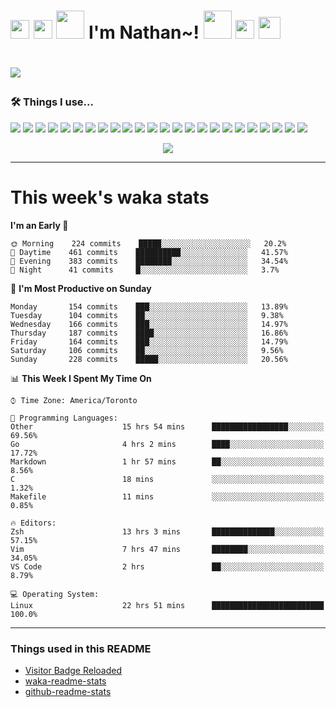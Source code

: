 <h1><img src="https://emojis.slackmojis.com/emojis/images/1562883039/5948/bongo_blob.gif?1562883039" width="30"> <img src="https://emojis.slackmojis.com/emojis/images/1563480763/5999/meow_party.gif?1563480763" width="30"> <img src="https://emojis.slackmojis.com/emojis/images/1547582922/5197/party_blob.gif?1547582922" width="45"> I'm Nathan~! <img src="https://emojis.slackmojis.com/emojis/images/1547582922/5197/party_blob.gif?1547582922" width="45"> <img src="https://emojis.slackmojis.com/emojis/images/1563480763/5999/meow_party.gif?1563480763" width="30"> <img src="https://emojis.slackmojis.com/emojis/images/1536351075/4595/blob-turtle.gif?1536351075" width="35"><h1>

![](https://visitor-badge-reloaded.herokuapp.com/badge?page_id=nathan13888-visitor-badge-reloaded&color=fdaaaa&style=flat-square&logo=Github)

### 🛠 Things I use...

[![](https://img.shields.io/badge/OS-Arch-1793D1?style=flat-square&logo=arch-linux&logoColor=white)](https://en.wikipedia.org/wiki/Linux)
[![](https://img.shields.io/badge/Server_OS-Debian-A81D33?style=flat-square&logo=debian&logoColor=white)](https://en.wikipedia.org/wiki/Linux)
[![](https://img.shields.io/badge/Editor-VS_Code_Insiders-24bfa5?style=flat-square&logo=visual-studio-code&logoColor=white)](https://code.visualstudio.com/)
[![](https://img.shields.io/badge/Editor-Neovim-57A143?style=flat-square&logo=neovim&logoColor=white)](https://github.com/neovim/neovim)
[![](https://img.shields.io/badge/Browser-Firefox_Nightly-524dc3?style=flat-square&logo=firefox-browser&logoColor=white)](https://www.mozilla.org/en-US/firefox/new/)
[![](https://img.shields.io/badge/Terminal-Oh_My_ZSH-4EAA25?style=flat-square&logo=gnu-bash&logoColor=white)](https://www.mozilla.org/en-US/firefox/new/)
[![](https://img.shields.io/badge/Messenging-Discord-7289da?style=flat-square&logo=discord&logoColor=white)](https://discord.com)
![](https://img.shields.io/badge/-Git-F05032?style=flat-square&logo=git&logoColor=white)
![](https://img.shields.io/badge/-C++-00599C?style=flat-square&logo=c%2B%2B&logoColor=white)
![](https://img.shields.io/badge/-Go-00ADD8?style=flat-square&logo=go&logoColor=white)
![](https://img.shields.io/badge/-Java-007396?style=flat-square&logo=java&logoColor=white)
![](https://img.shields.io/badge/-Javascript-F7DF1E?style=flat-square&logo=javascript&logoColor=white)
![](https://img.shields.io/badge/-Typescript-007ACC?style=flat-square&logo=typescript&logoColor=white)
![](https://img.shields.io/badge/-Sass-CC6699?style=flat-square&logo=sass&logoColor=white)
![](https://img.shields.io/badge/-NPM-CB3837?style=flat-square&logo=npm&logoColor=white)
![](https://img.shields.io/badge/-Angular-DD0031?style=flat-square&logo=angular&logoColor=white)
![](https://img.shields.io/badge/-ESLint-4B32C3?style=flat-square&logo=eslint&logoColor=white)
![](https://img.shields.io/badge/-Docker-46a2f1?style=flat-square&logo=docker&logoColor=white)
![](https://img.shields.io/badge/-Kubernetes-326CE5?style=flat-square&logo=kubernetes&logoColor=white)
![](https://img.shields.io/badge/-Markdown-000000?style=flat-square&logo=markdown&logoColor=white)
![](https://img.shields.io/badge/-Heroku-430098?style=flat-square&logo=heroku&logoColor=white)
![](https://img.shields.io/badge/-Netlify-00C7B7?style=flat-square&logo=netlify&logoColor=white)
![](https://img.shields.io/badge/-Digital_Ocean-0080FF?style=flat-square&logo=digitalocean&logoColor=white)
![](https://img.shields.io/badge/-MongoDB-13aa52?style=flat-square&logo=mongodb&logoColor=white)

<p align="center">
  <img src="https://github-readme-stats.vercel.app/api?username=Nathan13888&show_icons=true&hide=stars&hide_border=true&bg_color=282a36&title_color=fdaaaa&text_color=fdaaaa&icon_color=fdaaaa&count_private=true&include_all_commits=true">
  <!--<img src="https://github-profile-trophy.vercel.app/?username=Nathan13888&theme=onedark&column=6">-->
</p>

---

# This week's waka stats
<!--START_SECTION:waka-->
**I'm an Early 🐤** 

```text
🌞 Morning    224 commits    █████░░░░░░░░░░░░░░░░░░░░   20.2% 
🌆 Daytime    461 commits    ██████████░░░░░░░░░░░░░░░   41.57% 
🌃 Evening    383 commits    ████████░░░░░░░░░░░░░░░░░   34.54% 
🌙 Night      41 commits     █░░░░░░░░░░░░░░░░░░░░░░░░   3.7%

```
📅 **I'm Most Productive on Sunday** 

```text
Monday       154 commits    ███░░░░░░░░░░░░░░░░░░░░░░   13.89% 
Tuesday      104 commits    ██░░░░░░░░░░░░░░░░░░░░░░░   9.38% 
Wednesday    166 commits    ███░░░░░░░░░░░░░░░░░░░░░░   14.97% 
Thursday     187 commits    ████░░░░░░░░░░░░░░░░░░░░░   16.86% 
Friday       164 commits    ███░░░░░░░░░░░░░░░░░░░░░░   14.79% 
Saturday     106 commits    ██░░░░░░░░░░░░░░░░░░░░░░░   9.56% 
Sunday       228 commits    █████░░░░░░░░░░░░░░░░░░░░   20.56%

```


📊 **This Week I Spent My Time On** 

```text
⌚︎ Time Zone: America/Toronto

💬 Programming Languages: 
Other                    15 hrs 54 mins      █████████████████░░░░░░░░   69.56% 
Go                       4 hrs 2 mins        ████░░░░░░░░░░░░░░░░░░░░░   17.72% 
Markdown                 1 hr 57 mins        ██░░░░░░░░░░░░░░░░░░░░░░░   8.56% 
C                        18 mins             ░░░░░░░░░░░░░░░░░░░░░░░░░   1.32% 
Makefile                 11 mins             ░░░░░░░░░░░░░░░░░░░░░░░░░   0.85%

🔥 Editors: 
Zsh                      13 hrs 3 mins       ██████████████░░░░░░░░░░░   57.15% 
Vim                      7 hrs 47 mins       ████████░░░░░░░░░░░░░░░░░   34.05% 
VS Code                  2 hrs               ██░░░░░░░░░░░░░░░░░░░░░░░   8.79%

💻 Operating System: 
Linux                    22 hrs 51 mins      █████████████████████████   100.0%

```


<!--END_SECTION:waka-->

---

### Things used in this README
- [Visitor Badge Reloaded](https://github.com/Nathan13888/VisitorBadgeReloaded)
- [waka-readme-stats](https://github.com/anmol098/waka-readme-stats)
- [github-readme-stats](https://github.com/anuraghazra/github-readme-stats)
